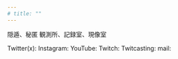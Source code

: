 ```yaml
---
# title: ""
---
```


隠遁、秘匿
観測所、記録室、現像室

Twitter(x):
Instagram:
YouTube:
Twitch:
Twitcasting:
mail:
